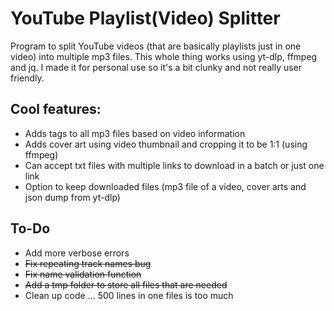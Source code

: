 # YouTube Playlist(Video) Splitter


Program to split YouTube videos (that are basically playlists just in one video) into multiple mp3 files. This whole thing works using yt-dlp, ffmpeg and jq. I made it for personal use so it's a bit clunky and not really user friendly.


## Cool features:


- Adds tags to all mp3 files based on video information
- Adds cover art using video thumbnail and cropping it to be 1:1 (using ffmpeg)
- Can accept txt files with multiple links to download in a batch or just one link
- Option to keep downloaded files (mp3 file of a video, cover arts and json dump from yt-dlp)


## To-Do


- Add more verbose errors
- ~~Fix repeating track names bug~~
- ~~Fix name validation function~~
- ~~Add a tmp folder to store all files that are needed~~
- Clean up code ... 500 lines in one files is too much
